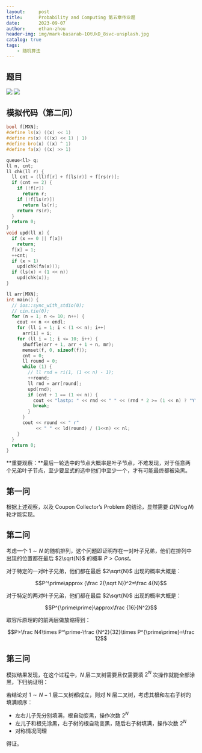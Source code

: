 ```yaml
---
layout:     post
title:      Probability and Computing 第五章作业题
date:       2023-09-07
author:     ethan-zhou
header-img: img/mark-basarab-1OtUkD_8svc-unsplash.jpg
catalog: true
tags:
    - 随机算法
---
```


## 题目

![](https://pic.imgdb.cn/item/64f92740661c6c8e542dfa0f.jpg)
![](https://pic.imgdb.cn/item/64f927d5661c6c8e542e21dd.jpg)

## 模拟代码（第二问）


```cpp
bool f[MXN];
#define ls(x) ((x) << 1)
#define rs(x) (((x) << 1) | 1)
#define bro(x) ((x) ^ 1)
#define fa(x) ((x) >> 1)

queue<ll> q;
ll n, cnt;
ll chk(ll r) {
  ll cnt = (ll)f[r] + f[ls(r)] + f[rs(r)];
  if (cnt == 2) {
    if (!f[r])
      return r;
    if (!f[ls(r)])
      return ls(r);
    return rs(r);
  }
  return 0;
}
void upd(ll x) {
  if (x == 0 || f[x])
    return;
  f[x] = 1;
  ++cnt;
  if (x > 1)
    upd(chk(fa(x)));
  if (ls(x) < (1 << n))
    upd(chk(x));
}

ll arr[MXN];
int main() {
  // ios::sync_with_stdio(0);
  // cin.tie(0);
  for (n = 1; n <= 10; n++) {
    cout << n << endl;
    for (ll i = 1; i < (1 << n); i++)
      arr[i] = i;
    for (ll i = 1; i <= 10; i++) {
      shuffle(arr + 1, arr + 1 + n, mr);
      memset(f, 0, sizeof(f));
      cnt = 0;
      ll round = 0;
      while (1) {
        // ll rnd = ri(1, (1 << n) - 1);
        ++round;
        ll rnd = arr[round];
        upd(rnd);
        if (cnt + 1 == (1 << n)) {
          cout << "lastp: " << rnd << " " << (rnd * 2 >= (1 << n) ? "Y" : "N");
          break;
        }
      }
      cout << round << " r"
           << " " << ld(round) / (1<<n) << nl;
    }
  }
  return 0;
}
```

**重要观察：**最后一轮选中的节点大概率是叶子节点，不难发现，对于任意两个兄弟叶子节点，至少要显式的选中他们中至少一个，才有可能最终都被染黑。


## 第一问

根据上述观察，以及 Coupon Collector’s Problem 的结论，显然需要 $\Omega(N\log N)$ 轮才能实现。

## 第二问

考虑一个 $1\sim N$ 的随机排列，这个问题即证明存在一对叶子兄弟，他们在排列中出现的位置都在最后 $2\sqrt{N}$ 的概率 $P>Const$。

对于特定的一对叶子兄弟，他们都在最后 $2\sqrt{N}$ 出现的概率大概是：

$$P^\prime\approx (\frac 2{\sqrt N})^2=\frac 4{N}$$

对于特定的两对叶子兄弟，他们都在最后 $2\sqrt{N}$ 出现的概率大概是：

$$P^{\prime\prime}\approx\frac {16}{N^2}$$

取容斥原理的的前两层做放缩得到：

$$P>\frac N4\times P^\prime-\frac {N^2}{32}\times P^{\prime\prime}=\frac 12$$

## 第三问

模拟结果发现，在这个过程中，$N$ 层二叉树需要且仅需要填 $2^N$ 次操作就能全部涂黑，下归纳证明：

若结论对 $1\sim N-1$ 层二叉树都成立，则对 N 层二叉树，考虑其根和左右子树的填满顺序：

- 左右儿子先分别填满，根自动变黑，操作次数 $2^N$
- 左儿子和根先涂黑，右子树的根自动变黑，随后右子树填满，操作次数 $2^N$
- 对称情况同理

得证。

